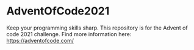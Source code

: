 # AdventOfCode2021
Keep your programming skills sharp. This repository is for the Advent of code 2021 challenge. Find more information here:  https://adventofcode.com/
